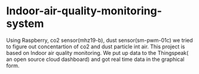 # Indoor-air-quality-monitoring-system
Using Raspberry, co2 sensor(mhz19-b), dust sensor(sm-pwm-01c) we tried to figure out concentartion of co2 and dust particle int air. This project is based on Indoor air quality monitoring. We put up data to the Thingspeak( an open source cloud dashboard) and got real time data in the graphical form.
